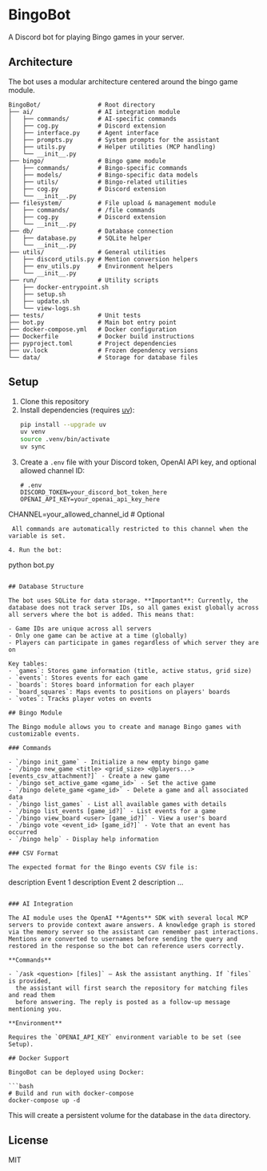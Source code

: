 # BingoBot

A Discord bot for playing Bingo games in your server.

## Architecture

The bot uses a modular architecture centered around the bingo game module.

```
BingoBot/                # Root directory
├── ai/                  # AI integration module
│   ├── commands/        # AI-specific commands
│   ├── cog.py           # Discord extension
│   ├── interface.py     # Agent interface
│   ├── prompts.py       # System prompts for the assistant
│   ├── utils.py         # Helper utilities (MCP handling)
│   └── __init__.py
├── bingo/               # Bingo game module
│   ├── commands/        # Bingo-specific commands
│   ├── models/          # Bingo-specific data models
│   ├── utils/           # Bingo-related utilities
│   ├── cog.py           # Discord extension
│   └── __init__.py
├── filesystem/          # File upload & management module
│   ├── commands/        # /file commands
│   ├── cog.py           # Discord extension
│   └── __init__.py
├── db/                  # Database connection
│   ├── database.py      # SQLite helper
│   └── __init__.py
├── utils/               # General utilities
│   ├── discord_utils.py # Mention conversion helpers
│   ├── env_utils.py     # Environment helpers
│   └── __init__.py
├── run/                 # Utility scripts
│   ├── docker-entrypoint.sh
│   ├── setup.sh
│   ├── update.sh
│   └── view-logs.sh
├── tests/               # Unit tests
├── bot.py               # Main bot entry point
├── docker-compose.yml   # Docker configuration
├── Dockerfile           # Docker build instructions
├── pyproject.toml       # Project dependencies
├── uv.lock              # Frozen dependency versions
└── data/                # Storage for database files
```

## Setup

1. Clone this repository
2. Install dependencies (requires [uv](https://github.com/astral-sh/uv)):
   ```bash
   pip install --upgrade uv
   uv venv
   source .venv/bin/activate
   uv sync
   ```
3. Create a `.env` file with your Discord token, OpenAI API key, and optional allowed channel ID:
   ```
   # .env
   DISCORD_TOKEN=your_discord_bot_token_here
   OPENAI_API_KEY=your_openai_api_key_here
  CHANNEL=your_allowed_channel_id  # Optional
  ```
   All commands are automatically restricted to this channel when the variable is set.

  4. Run the bot:
   ```
   python bot.py
   ```

## Database Structure

The bot uses SQLite for data storage. **Important**: Currently, the database does not track server IDs, so all games exist globally across all servers where the bot is added. This means that:

- Game IDs are unique across all servers
- Only one game can be active at a time (globally)
- Players can participate in games regardless of which server they are on

Key tables:
- `games`: Stores game information (title, active status, grid size)
- `events`: Stores events for each game
- `boards`: Stores board information for each player
- `board_squares`: Maps events to positions on players' boards
- `votes`: Tracks player votes on events

## Bingo Module

The Bingo module allows you to create and manage Bingo games with customizable events.

### Commands

- `/bingo init_game` - Initialize a new empty bingo game
- `/bingo new_game <title> <grid_size> <@players...> [events_csv_attachment?]` - Create a new game
- `/bingo set_active_game <game_id>` - Set the active game
- `/bingo delete_game <game_id>` - Delete a game and all associated data
- `/bingo list_games` - List all available games with details
- `/bingo list_events [game_id?]` - List events for a game
- `/bingo view_board <user> [game_id?]` - View a user's board
- `/bingo vote <event_id> [game_id?]` - Vote that an event has occurred
- `/bingo help` - Display help information

### CSV Format

The expected format for the Bingo events CSV file is:

```
description
Event 1 description
Event 2 description
...
```

### AI Integration

The AI module uses the OpenAI **Agents** SDK with several local MCP servers to provide context aware answers. A knowledge graph is stored via the memory server so the assistant can remember past interactions. Mentions are converted to usernames before sending the query and restored in the response so the bot can reference users correctly.

**Commands**

- `/ask <question> [files]` – Ask the assistant anything. If `files` is provided,
  the assistant will first search the repository for matching files and read them
  before answering. The reply is posted as a follow‑up message mentioning you.

**Environment**

Requires the `OPENAI_API_KEY` environment variable to be set (see Setup).

## Docker Support

BingoBot can be deployed using Docker:

```bash
# Build and run with docker-compose
docker-compose up -d
```

This will create a persistent volume for the database in the `data` directory.

## License

MIT
